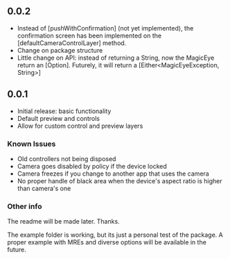 ## 0.0.2

* Instead of [pushWithConfirmation] (not yet implemented), the confirmation screen has been implemented on the [defaultCameraControlLayer] method.
* Change on package structure
* Little change on API: instead of returning a String, now the MagicEye return an [Option<String>]. Futurely, it will return a [Either<MagicEyeException, String>]

## 0.0.1

* Initial release: basic functionality
* Default preview and controls
* Allow for custom control and preview layers

### Known Issues

* Old controllers not being disposed
* Camera goes disabled by policy if the device locked
* Camera freezes if you change to another app that uses the camera
* No proper handle of black area when the device's aspect ratio is higher than camera's one

### Other info

The readme will be made later. Thanks.

The example folder is working, but its just a personal test of the package. A proper example with MREs and diverse
options will be available in the future.
